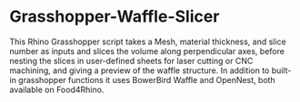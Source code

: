 # Grasshopper-Waffle-Slicer
This Rhino Grasshopper script takes a Mesh, material thickness, and slice number as inputs and slices the volume along perpendicular axes, before nesting the slices in user-defined sheets for laser cutting or CNC machining, and giving a preview of the waffle structure. In addition to built-in grasshopper functions it uses BowerBird Waffle and OpenNest, both available on Food4Rhino.
